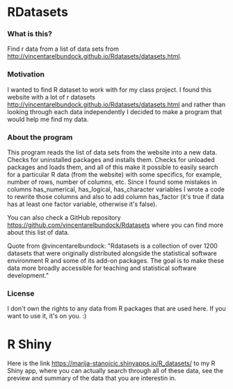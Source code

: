 # RDatasets

### What is this?
Find r data from a list of data sets from http://vincentarelbundock.github.io/Rdatasets/datasets.html. 

### Motivation 
I wanted to find R dataset to work with for my class project. I found this website with a lot of r datasets http://vincentarelbundock.github.io/Rdatasets/datasets.html and rather than looking through each data independently I decided to make a program that would help me find my data.

### About the program
This program reads the list of data sets from the website into a new data. 
Checks for uninstalled packages and installs them. 
Checks for unloaded packages and loads them, and all of this make it possible to easily search for a particular R data (from the website) with some specifics, for example, number of rows, number of columns, etc.
Since I found some mistakes in columns has_numerical, has_logical, has_character variables I wrote a code to rewrite those columns and also to add column has_factor (it's true if data has at least one factor variable, otherwise it's false). 

You can also check a GitHub repository https://github.com/vincentarelbundock/Rdatasets where you can find more about this list of data.

Quote from @vincentarelbundock: "Rdatasets is a collection of over 1200 datasets that were originally distributed alongside the statistical software environment R and some of its add-on packages. The goal is to make these data more broadly accessible for teaching and statistical software development."

### License

I don't own the rights to any data from R packages that are used here. If you want to use it, it's on you. :) 


# R Shiny

Here is the link https://marija-stanojcic.shinyapps.io/R_datasets/ to my R Shiny app, where you can actually search through all of these data, see the preview and summary of the data that you are interestin in. 
